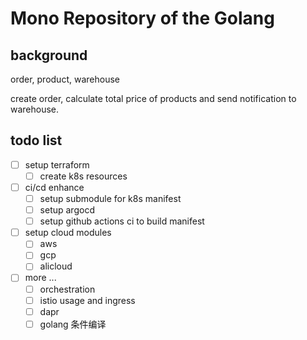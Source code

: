 # Mono Repository of the Golang

## background

order, product, warehouse

create order, calculate total price of products and send notification to warehouse.

## todo list

- [ ] setup terraform
  - [ ] create k8s resources
- [ ] ci/cd enhance
  - [ ] setup submodule for k8s manifest
  - [ ] setup argocd
  - [ ] setup github actions ci to build manifest
- [ ] setup cloud modules
  - [ ] aws
  - [ ] gcp
  - [ ] alicloud
- [ ] more ...
  - [ ] orchestration
  - [ ] istio usage and ingress
  - [ ] dapr
  - [ ] golang 条件编译
